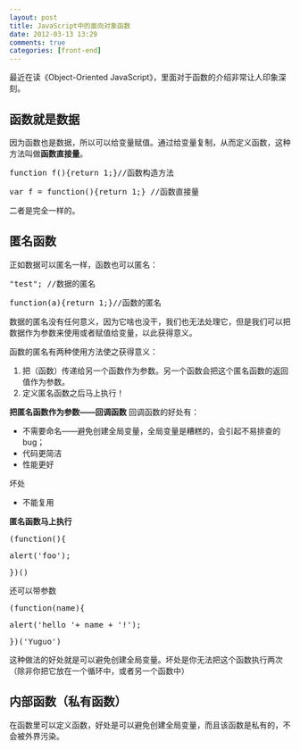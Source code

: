 ```yaml
---
layout: post
title: JavaScript中的面向对象函数
date: 2012-03-13 13:29
comments: true
categories: [front-end]
---
```


最近在读《Object-Oriented JavaScript》，里面对于函数的介绍非常让人印象深刻。
<h2>函数就是数据</h2>
因为函数也是数据，所以可以给变量赋值。通过给变量复制，从而定义函数，这种方法叫做<strong>函数直接量</strong>。
<pre>function f(){return 1;}//函数构造方法</pre><pre>var f = function(){return 1;} //函数直接量</pre>
二者是完全一样的。
<h2>匿名函数</h2>
正如数据可以匿名一样，函数也可以匿名：
<pre>"test"; //数据的匿名</pre><pre>function(a){return 1;}//函数的匿名</pre>
数据的匿名没有任何意义，因为它啥也没干，我们也无法处理它，但是我们可以把数据作为参数来使用或者赋值给变量，以此获得意义。

函数的匿名有两种使用方法使之获得意义：
<ol>
	<li>把（函数）传递给另一个函数作为参数。另一个函数会把这个匿名函数的返回值作为参数。</li>
	<li>定义匿名函数之后马上执行！</li></ol><strong>把匿名函数作为参数——回调函数</strong>
回调函数的好处有：
<ul>
	<li>不需要命名——避免创建全局变量，全局变量是糟糕的，会引起不易排查的bug；</li>
	<li>代码更简洁</li>
	<li>性能更好</li></ul>
坏处
<ul>
	<li>不能复用</li></ul><strong>匿名函数马上执行</strong><pre>(function(){</pre><pre>alert('foo');</pre><pre>})()</pre>
还可以带参数
<pre>(function(name){</pre><pre>alert('hello '+ name + '!');</pre><pre>})('Yuguo')</pre>
这种做法的好处就是可以避免创建全局变量。坏处是你无法把这个函数执行两次（除非你把它放在一个循环中，或者另一个函数中）
<h2>内部函数（私有函数）</h2>
在函数里可以定义函数，好处是可以避免创建全局变量，而且该函数是私有的，不会被外界污染。

